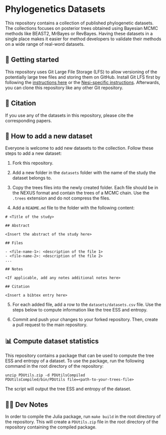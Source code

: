 # Phylogenetics Datasets

This repository contains a collection of published phylogenetic datasets. The collections focuses on posterior trees obtained using Bayesian MCMC methods like BEAST2, MrBayes or RevBayes. Having these datasets in a single place makes it easier for method developers to validate their methods on a wide range of real-word datasets.

## 🚀 Getting started

This repository uses Git Large File Storage (LFS) to allow versioning of the potentially large tree files and storing them on GitHub. Install Git LFS first by following the [instructions here](https://git-lfs.com/) or the [Nesi-specific instructions](git_lfs_nesi.md). Afterwards, you can clone this repository like any other Git repository.

## 🔗 Citation

If you use any of the datasets in this repository, please cite the corresponding papers.

## 🌴 How to add a new dataset

Everyone is welcome to add new datasets to the collection. Follow these steps to add a new dataset:

1. Fork this repository.

2. Add a new folder in the `datasets` folder with the name of the study the dataset belongs to.

3. Copy the trees files into the newly created folder. Each file should be in the NEXUS format and contain the trees of a MCMC chain. Use the `.trees` extension and do not compress the files.

4. Add a `README.md` file to the folder with the following content:

```{markdown}
# <Title of the study>

## Abstract

<Insert the abstract of the study here>

## Files

- <file-name-1>: <description of the file 1>
- <file-name-2>: <description of the file 2>
...

## Notes

<If applicable, add any notes additional notes here>

## Citation

<Insert a bibtex entry here> 
```

5. For each added file, add a row to the `datasets/datasets.csv` file. Use the steps below to compute information like the tree ESS and entropy.

6. Commit and push your changes to your forked repository. Then, create a pull request to the main repository.

## 📊 Compute dataset statistics

This repository contains a package that can be used to compute the tree ESS and entropy of a dataset. To use the package, run the following command in the root directory of the repository:

```{bash}
unzip PDUtils.zip -d PDUtilsCompiled
PDUtilsCompiled/bin/PDUtils file=<path-to-your-trees-file>
```

The script will output the tree ESS and entropy of the dataset.

## 👩‍💻 Dev Notes

In order to compile the Julia package, run `make build` in the root directory of the repository. This will create a `PDUtils.zip` file in the root directory of the repository containing the compiled package.